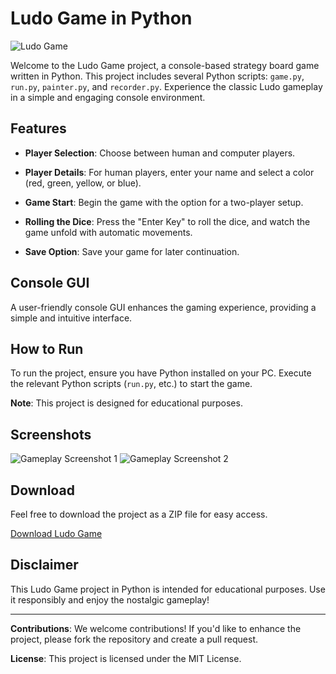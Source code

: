 # Ludo Game in Python

![Ludo Game](https://cdn.shopify.com/s/files/1/0876/1176/files/i993_pimgpsh_fullsize_distr.png?v=1525147634)

Welcome to the Ludo Game project, a console-based strategy board game written in Python. This project includes several Python scripts: `game.py`, `run.py`, `painter.py`, and `recorder.py`. Experience the classic Ludo gameplay in a simple and engaging console environment.

## Features

- **Player Selection**: Choose between human and computer players.

- **Player Details**: For human players, enter your name and select a color (red, green, yellow, or blue).

- **Game Start**: Begin the game with the option for a two-player setup.

- **Rolling the Dice**: Press the "Enter Key" to roll the dice, and watch the game unfold with automatic movements.

- **Save Option**: Save your game for later continuation.

## Console GUI

A user-friendly console GUI enhances the gaming experience, providing a simple and intuitive interface.

## How to Run

To run the project, ensure you have Python installed on your PC. Execute the relevant Python scripts (`run.py`, etc.) to start the game.

**Note**: This project is designed for educational purposes.

## Screenshots

![Gameplay Screenshot 1](https://img001.prntscr.com/file/img001/TdU61X2USiKcOs-0v4Iz7g.jpeg)
![Gameplay Screenshot 2](https://img001.prntscr.com/file/img001/awnnTUWFRa-3SqUjf9iLSQ.jpeg)

## Download

Feel free to download the project as a ZIP file for easy access.

[Download Ludo Game](https://github.com/RynoCODE/Ludo/archive/refs/heads/main.zip)

## Disclaimer

This Ludo Game project in Python is intended for educational purposes. Use it responsibly and enjoy the nostalgic gameplay!

---

**Contributions**: We welcome contributions! If you'd like to enhance the project, please fork the repository and create a pull request.

**License**: This project is licensed under the MIT License.

